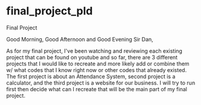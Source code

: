 # final_project_pld
Final Project

Good Morning, Good Afternoon and Good Evening Sir Dan,

  As for my final project, I've been watching and reviewing each existing project that can be found on youtube
and so far, there are 3 different projects that I would like to recreate and more likely add or combine them w/
what codes that I know right now or other codes that already existed. The first project is about an Attendance 
System, second project is a calculator, and the third project is a website for our business. I will try to run 
first then decide what can I recreate that will be the main part of my final project.
